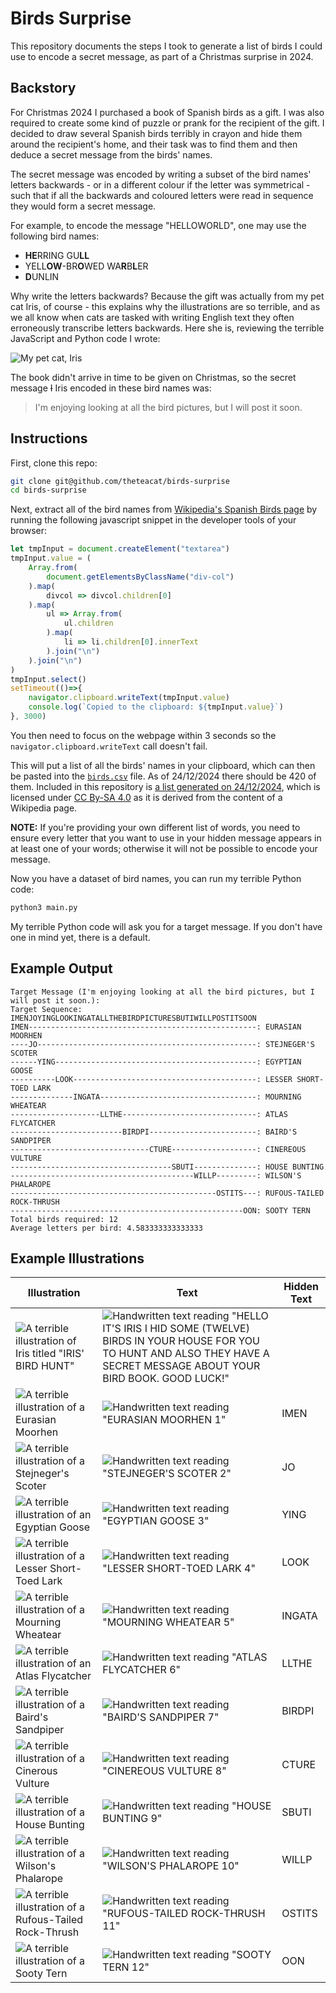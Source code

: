 # Birds Surprise

This repository documents the steps I took to generate a list of birds I could use to encode a secret message, as part of a Christmas surprise in 2024.



## Backstory

For Christmas 2024 I purchased a book of Spanish birds as a gift. I was also required to create some kind of puzzle or prank for the recipient of the gift. I decided to draw several Spanish birds terribly in crayon and hide them around the recipient's home, and their task was to find them and then deduce a secret message from the birds' names.

The secret message was encoded by writing a subset of the bird names' letters backwards - or in a different colour if the letter was symmetrical - such that if all the backwards and coloured letters were read in sequence they would form a secret message.

For example, to encode the message "HELLOWORLD", one may use the following bird names:

- **HE**RRING GU**LL**
- YELL**OW**-BR**O**WED WA**R**B**L**ER
- **D**UNLIN

Why write the letters backwards? Because the gift was actually from my pet cat Iris, of course - this explains why the illustrations are so terrible, and as we all know when cats are tasked with writing English text they often erroneously transcribe letters backwards. Here she is, reviewing the terrible JavaScript and Python code I wrote:

![My pet cat, Iris](images/iris.jpeg)

The book didn't arrive in time to be given on Christmas, so the secret message ~~I~~ Iris encoded in these bird names was:

> I'm enjoying looking at all the bird pictures, but I will post it soon.



## Instructions

First, clone this repo:

```bash
git clone git@github.com/theteacat/birds-surprise
cd birds-surprise
```

Next, extract all of the bird names from [Wikipedia's Spanish Birds page](https://en.wikipedia.org/wiki/List_of_birds_of_Spain#Ducks,_geese,_and_waterfowl) by running the following javascript snippet in the developer tools of your browser:

```javascript
let tmpInput = document.createElement("textarea")
tmpInput.value = (
    Array.from(
        document.getElementsByClassName("div-col")
    ).map(
        divcol => divcol.children[0]
    ).map(
        ul => Array.from(
            ul.children
        ).map(
            li => li.children[0].innerText
        ).join("\n")
    ).join("\n")
)
tmpInput.select()
setTimeout(()=>{
    navigator.clipboard.writeText(tmpInput.value)
    console.log(`Copied to the clipboard: ${tmpInput.value}`)
}, 3000)
```

You then need to focus on the webpage within 3 seconds so the `navigator.clipboard.writeText` call doesn't fail.

This will put a list of all the birds' names in your clipboard, which can then be pasted into the [`birds.csv`](./birds.csv) file. As of 24/12/2024 there should be 420 of them. Included in this repository is [a list generated on 24/12/2024](./birds.csv), which is licensed under [CC By-SA 4.0](https://creativecommons.org/licenses/by-sa/4.0/) as it is derived from the content of a Wikipedia page.

**NOTE:** If you're providing your own different list of words, you need to ensure every letter that you want to use in your hidden message appears in at least one of your words; otherwise it will not be possible to encode your message.

Now you have a dataset of bird names, you can run my terrible Python code:

```bash
python3 main.py
```

My terrible Python code will ask you for a target message. If you don't have one in mind yet, there is a default.



## Example Output

```
Target Message (I'm enjoying looking at all the bird pictures, but I will post it soon.): 
Target Sequence: IMENJOYINGLOOKINGATALLTHEBIRDPICTURESBUTIWILLPOSTITSOON
IMEN---------------------------------------------------: EURASIAN MOORHEN
----JO-------------------------------------------------: STEJNEGER'S SCOTER
------YING---------------------------------------------: EGYPTIAN GOOSE
----------LOOK-----------------------------------------: LESSER SHORT-TOED LARK
--------------INGATA-----------------------------------: MOURNING WHEATEAR
--------------------LLTHE------------------------------: ATLAS FLYCATCHER
-------------------------BIRDPI------------------------: BAIRD'S SANDPIPER
-------------------------------CTURE-------------------: CINEREOUS VULTURE
------------------------------------SBUTI--------------: HOUSE BUNTING
-----------------------------------------WILLP---------: WILSON'S PHALAROPE
----------------------------------------------OSTITS---: RUFOUS-TAILED ROCK-THRUSH
----------------------------------------------------OON: SOOTY TERN
Total birds required: 12
Average letters per bird: 4.583333333333333
```



## Example Illustrations

| Illustration                                                 | Text                                                         | Hidden Text |
| ------------------------------------------------------------ | ------------------------------------------------------------ | ----------- |
| ![A terrible illustration of Iris titled "IRIS' BIRD HUNT"](images/intro_illustration.jpeg)                | ![Handwritten text reading "HELLO IT'S IRIS I HID SOME (TWELVE) BIRDS IN YOUR HOUSE FOR YOU TO HUNT AND ALSO THEY HAVE A SECRET MESSAGE ABOUT YOUR BIRD BOOK. GOOD LUCK!"](images/intro_text.jpeg)                        |             |
| ![A terrible illustration of a Eurasian Moorhen](images/bird_01_illustration.jpeg) | ![Handwritten text reading "EURASIAN MOORHEN 1"](images/bird_01_text.jpeg) | IMEN        |
| ![A terrible illustration of a Stejneger's Scoter](images/bird_02_illustration.jpeg) | ![Handwritten text reading "STEJNEGER'S SCOTER 2"](images/bird_02_text.jpeg) | JO          |
| ![A terrible illustration of an Egyptian Goose](images/bird_03_illustration.jpeg) | ![Handwritten text reading "EGYPTIAN GOOSE 3"](images/bird_03_text.jpeg) | YING        |
| ![A terrible illustration of a Lesser Short-Toed Lark](images/bird_04_illustration.jpeg) | ![Handwritten text reading "LESSER SHORT-TOED LARK 4"](images/bird_04_text.jpeg) | LOOK        |
| ![A terrible illustration of a Mourning Wheatear](images/bird_05_illustration.jpeg) | ![Handwritten text reading "MOURNING WHEATEAR 5"](images/bird_05_text.jpeg) | INGATA      |
| ![A terrible illustration of an Atlas Flycatcher](images/bird_06_illustration.jpeg) | ![Handwritten text reading "ATLAS FLYCATCHER 6"](images/bird_06_text.jpeg) | LLTHE       |
| ![A terrible illustration of a Baird's Sandpiper](images/bird_07_illustration.jpeg) | ![Handwritten text reading "BAIRD'S SANDPIPER 7"](images/bird_07_text.jpeg) | BIRDPI      |
| ![A terrible illustration of a Cinerous Vulture](images/bird_08_illustration.jpeg) | ![Handwritten text reading "CINEREOUS VULTURE 8"](images/bird_08_text.jpeg) | CTURE       |
| ![A terrible illustration of a House Bunting](images/bird_09_illustration.jpeg) | ![Handwritten text reading "HOUSE BUNTING 9"](images/bird_09_text.jpeg) | SBUTI       |
| ![A terrible illustration of a Wilson's Phalarope](images/bird_10_illustration.jpeg) | ![Handwritten text reading "WILSON'S PHALAROPE 10"](images/bird_10_text.jpeg) | WILLP       |
| ![A terrible illustration of a Rufous-Tailed Rock-Thrush](images/bird_11_illustration.jpeg) | ![Handwritten text reading "RUFOUS-TAILED ROCK-THRUSH 11"](images/bird_11_text.jpeg) | OSTITS      |
| ![A terrible illustration of a Sooty Tern](images/bird_12_illustration.jpeg) | ![Handwritten text reading "SOOTY TERN 12"](images/bird_12_text.jpeg) | OON         |
